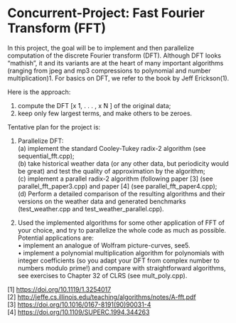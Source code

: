 # Concurrent-Project: Fast Fourier Transform (FFT)

In this project, the goal will be to implement and then parallelize computation of the discrete Fourier transform (DFT). Although DFT looks “mathish”, it and its variants are at the heart of many important algorithms (ranging from jpeg and mp3 compressions to polynomial and number multiplication)1. For basics on DFT, we refer to the book by Jeff Erickson(1).

Here is the approach:
1. compute the DFT [x ̃1, . . . , x ̃N ] of the original data;
2. keep only few largest terms, and make others to be zeroes.

Tentative plan for the project is:

1. Parallelize DFT:<br>
(a) implement the standard Cooley-Tukey radix-2 algorithm (see sequential_fft.cpp); <br>
(b) take historical weather data (or any other data, but periodicity would be great) and test the quality of approximation by the algorithm;<br>
(c) implement a parallel radix-2 algorithm (following paper [3] (see parallel_fft_paper3.cpp) and paper [4] (see parallel_fft_paper4.cpp);<br>
(d) Perform a detailed comparison of the resulting algorithms and their versions on the weather data and generated benchmarks (test_weather.cpp and test_weather_parallel.cpp).

3. Used the implemented algorithms for some other application of FFT of your choice, and try to parallelize the whole code as much as possible. Potential applications are: <br>
• implement an analogue of Wolfram picture-curves, see5. <br>
• implement a polynomial multiplication algorithm for polynomials with integer coefficients (so you adapt your DFT from complex number to numbers modulo prime!) and compare with straightforward algorithms, see exercises to Chapter 32 of CLRS (see mult_poly.cpp).

[1] https://doi.org/10.1119/1.3254017  <br>
[2] http://jeffe.cs.illinois.edu/teaching/algorithms/notes/A-fft.pdf <br>
[3] https://doi.org/10.1016/0167-8191(90)90031-4 <br>
[4] https://doi.org/10.1109/SUPERC.1994.344263 <br>
